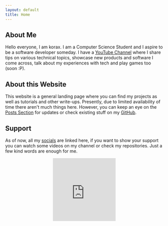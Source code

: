 ```yaml
---
layout: default
title: Home
---
```


## About Me
Hello everyone, I am korax. I am a Computer Science Student and I aspire to be a software developer someday. 
I have a <a href="https://www.youtube.com/@_korax_">YouTube Channel</a> where I share tips on various technical topics, showcase new products and software I come across, talk about my experiences with tech and play games too (soon :P).

## About this Website
This website is a general landing page where you can find my projects as well as tutorials and other write-ups. Presently, due to limited availability of time there aren't much things here. 
However, you can keep an eye on the <a href="/grouped">Posts Section</a> for updates or check existing stuff on my <a href="https://github.com/koraxial">GitHub</a>. 

## Support
As of now, all my <a href="/socials">socials</a> are linked here, if you want to show your support you can watch some videos on my channel or check my repositories. 
Just a few kind words are enough for me.

<p align="center">
<iframe src="https://giphy.com/embed/JRUtn0sCuAn0bzfc4C" width="200" height="200" frameBorder="0" class="giphy-embed" allowFullScreen></iframe>
</p>

